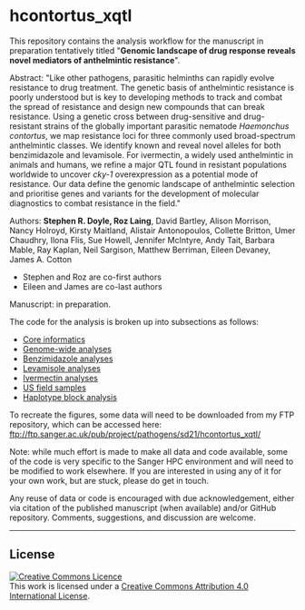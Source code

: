 # hcontortus_xqtl

This repository contains the analysis workflow for the manuscript in preparation
tentatively titled "**Genomic landscape of drug response reveals novel mediators of anthelmintic resistance**".

Abstract:
"Like other pathogens, parasitic helminths can rapidly evolve resistance to drug treatment. The genetic basis of anthelmintic resistance is poorly understood but is key to developing methods to track and combat the spread of resistance and design new compounds that can break resistance. Using a genetic cross between drug-sensitive and drug-resistant strains of the globally important parasitic nematode *Haemonchus contortus*, we map resistance loci for three commonly used broad-spectrum anthelmintic classes. We identify known and reveal novel alleles for both benzimidazole and levamisole. For ivermectin, a widely used anthelmintic in animals and humans, we refine a major QTL found in resistant populations worldwide to uncover *cky-1* overexpression as a potential mode of resistance. Our data define the genomic landscape of anthelmintic selection and prioritise genes and variants for the development of molecular diagnostics to combat resistance in the field."

Authors:
**Stephen R. Doyle, Roz Laing**, David Bartley, Alison Morrison, Nancy Holroyd, Kirsty Maitland, Alistair Antonopoulos, Collette Britton, Umer Chaudhry, Ilona Flis, Sue Howell, Jennifer McIntyre, Andy Tait, Barbara Mable, Ray Kaplan, Neil Sargison, Matthew Berriman, Eileen Devaney, James A. Cotton
- Stephen and Roz are co-first authors
- Eileen and James are co-last authors

Manuscript: in preparation.



The code for the analysis is broken up into subsections as follows:  
- [Core informatics](https://github.com/stephenrdoyle/hcontortus_xqtl/blob/master/03_code/hcontortus_xqtl.workbook.mapping_variants.md)
- [Genome-wide analyses](https://github.com/stephenrdoyle/hcontortus_xqtl/blob/master/03_code/hcontortus_xqtl.workbook.genomewideplots.md)  
- [Benzimidazole analyses](https://github.com/stephenrdoyle/hcontortus_xqtl/blob/master/03_code/hcontortus_xqtl.workbook.benzimidazole.md)  
- [Levamisole analyses](https://github.com/stephenrdoyle/hcontortus_xqtl/blob/master/03_code/hcontortus_xqtl.workbook.levamisole.md)  
- [Ivermectin analyses](https://github.com/stephenrdoyle/hcontortus_xqtl/blob/master/03_code/hcontortus_xqtl.workbook.ivermectin.md)  
- [US field samples](https://github.com/stephenrdoyle/hcontortus_xqtl/blob/master/03_code/hcontortus_xqtl.workbook.US_field_genomewide.md)
- [Haplotype block analysis](https://github.com/stephenrdoyle/hcontortus_xqtl/blob/master/03_code/hcontortus_xqtl.workbook.haplotypeblocks.md)

To recreate the figures, some data will need to be downloaded from my FTP repository, which can be accessed here: ftp://ftp.sanger.ac.uk/pub/project/pathogens/sd21/hcontortus_xqtl/

Note: while much effort is made to make all data and code available, some of the code is very specific to the Sanger HPC environment and will need to be modified to work elsewhere. If you are interested in using any of it for your own work, but are stuck, please do get in touch.

Any reuse of data or code is encouraged with due acknowledgement, either via citation of the published manuscript (when available) and/or GitHub repository. Comments, suggestions, and discussion are welcome.

******
## License
<a rel="license" href="http://creativecommons.org/licenses/by/4.0/"><img alt="Creative Commons Licence" style="border-width:0" src="https://i.creativecommons.org/l/by/4.0/88x31.png" /></a><br />This work is licensed under a <a rel="license" href="http://creativecommons.org/licenses/by/4.0/">Creative Commons Attribution 4.0 International License</a>.
